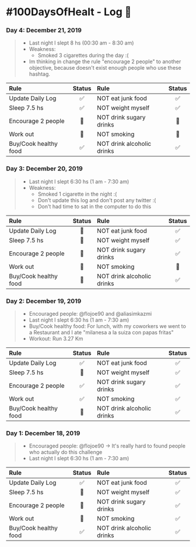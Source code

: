 # #100DaysOfHealt - Log :pencil:


### Day 4: December 21, 2019

> - Last night I slept 8 hs (00:30 am - 8:30 am)
> - Weakness: 
>   - Smoked 3 cigarettes during the day :(    
> - Im thinking in change the rule "encourage 2 people" to another objective, because doesn't exist enough people who use these hashtag.

| Rule | Status | Rule | Status |
|:----------|:--------:|:---------|:--------:| 
| Update Daily Log | :white_check_mark: | NOT eat junk food | :white_check_mark: |
| Sleep 7.5 hs | :white_check_mark: | NOT weight myself | :white_check_mark: | 
| Encourage 2 people | :red_circle: | NOT drink sugary drinks | :red_circle: | 
| Work out  |  :red_circle: | NOT smoking | :red_circle: |
| Buy/Cook healthy food  | :white_check_mark: | NOT drink alcoholic drinks | :white_check_mark: | 

### Day 3: December 20, 2019

> - Last night I slept 6:30 hs (1 am - 7:30 am)
> - Weakness: 
>   - Smoked 1 cigarette in the night :(
>   - Don't update this log and don't post any twitter :(
>   - Don't had time to sat in the computer to do this    

| Rule | Status | Rule | Status |
|:----------|:--------:|:---------|:--------:| 
| Update Daily Log |  :red_circle: | NOT eat junk food | :white_check_mark: |
| Sleep 7.5 hs |  :red_circle: | NOT weight myself | :white_check_mark: | 
| Encourage 2 people | :red_circle: | NOT drink sugary drinks | :white_check_mark: | 
| Work out  |  :red_circle: | NOT smoking | :red_circle: |
| Buy/Cook healthy food  | :red_circle: | NOT drink alcoholic drinks | :white_check_mark: | 

### Day 2: December 19, 2019

> - Encouraged people: @flojoe90 and @aliasimkazmi
> - Last night I slept 6:30 hs (1 am - 7:30 am)
> - Buy/Cook healthy food: For lunch, with my coworkers we went to a Restaurant and I ate "milanesa a la suiza con papas fritas"
> - Workout: Run 3.27 Km

| Rule | Status | Rule | Status |
|:----------|:--------:|:---------|:--------:| 
| Update Daily Log |  :white_check_mark: | NOT eat junk food | :white_check_mark: |
| Sleep 7.5 hs |  :red_circle: | NOT weight myself | :white_check_mark: | 
| Encourage 2 people | :white_check_mark: | NOT drink sugary drinks | :white_check_mark: | 
| Work out  |  :white_check_mark: | NOT smoking | :white_check_mark: | 
| Buy/Cook healthy food  | :red_circle: | NOT drink alcoholic drinks | :white_check_mark: | 

### Day 1: December 18, 2019

> - Encouraged people: @flojoe90 -> It's really hard to found people who actually do this challenge
> - Last night I slept 6:30 hs (1 am - 7:30 am)

| Rule | Status | Rule | Status |
|:----------|:--------:|:---------|:--------:| 
| Update Daily Log |  :white_check_mark: | NOT eat junk food | :white_check_mark: |
| Sleep 7.5 hs |  :red_circle: | NOT weight myself | :white_check_mark: | 
| Encourage 2 people | :red_circle: | NOT drink sugary drinks | :white_check_mark: | 
| Work out  |  :red_circle: | NOT smoking | :white_check_mark: | 
| Buy/Cook healthy food  | :white_check_mark: | NOT drink alcoholic drinks | :white_check_mark: | 
